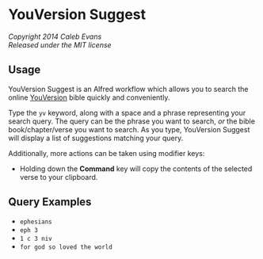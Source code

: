# YouVersion Suggest
*Copyright 2014 Caleb Evans*  
*Released under the MIT license*

## Usage

YouVersion Suggest is an Alfred workflow which allows you to search the online [YouVersion](https://www.youversion.com/) bible quickly and conveniently.

Type the `yv` keyword, along with a space and a phrase representing your search query. The query can be the phrase you want to search, *or* the bible book/chapter/verse you want to search. As you type, YouVersion Suggest will display a list of suggestions matching your query.

Additionally, more actions can be taken using modifier keys:

* Holding down the **Command** key will copy the contents of the selected verse to your clipboard.

## Query Examples

* `ephesians`
* `eph 3`
* `1 c 3 niv`
* `for god so loved the world`